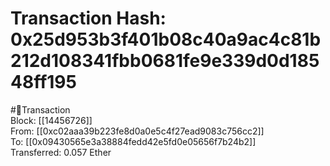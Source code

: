 
Transaction Hash: 0x25d953b3f401b08c40a9ac4c81b212d108341fbb0681fe9e339d0d18548ff195
====================================================================================
  
#💸Transaction  
Block: [[14456726]]  
From: [[0xc02aaa39b223fe8d0a0e5c4f27ead9083c756cc2]]  
To: [[0x09430565e3a38884fedd42e5fd0e05656f7b24b2]]  
Transferred: 0.057 Ether